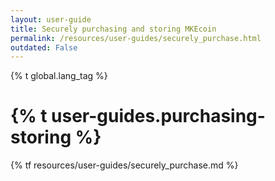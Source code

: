 ```yaml
---
layout: user-guide
title: Securely purchasing and storing MKEcoin
permalink: /resources/user-guides/securely_purchase.html
outdated: False
---
```


{% t global.lang_tag %}
<h1>{% t user-guides.purchasing-storing %}</h1>
{% tf resources/user-guides/securely_purchase.md %}
